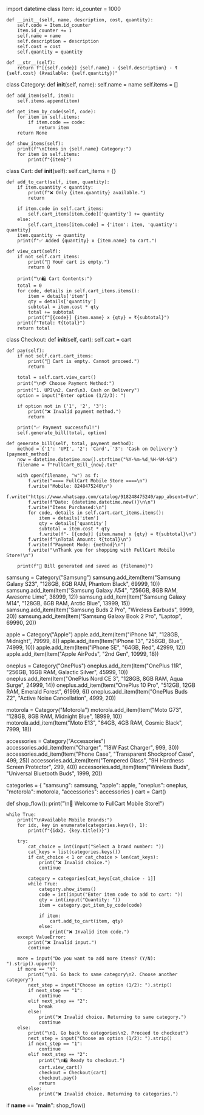 import datetime
class Item:
    id_counter = 1000

    def __init__(self, name, description, cost, quantity):
        self.code = Item.id_counter
        Item.id_counter += 1
        self.name = name
        self.description = description
        self.cost = cost
        self.quantity = quantity

    def __str__(self):
        return f"[{self.code}] {self.name} - {self.description} - ₹{self.cost} (Available: {self.quantity})"
class Category:
    def __init__(self, name):
        self.name = name
        self.items = []

    def add_item(self, item):
        self.items.append(item)

    def get_item_by_code(self, code):
        for item in self.items:
            if item.code == code:
                return item
        return None

    def show_items(self):
        print(f"\nItems in {self.name} Category:")
        for item in self.items:
            print(f"{item}")
class Cart:
    def __init__(self):
        self.cart_items = {}

    def add_to_cart(self, item, quantity):
        if item.quantity < quantity:
            print(f"❌ Only {item.quantity} available.")
            return

        if item.code in self.cart_items:
            self.cart_items[item.code]['quantity'] += quantity
        else:
            self.cart_items[item.code] = {'item': item, 'quantity': quantity}
        item.quantity -= quantity
        print(f"✅ Added {quantity} x {item.name} to cart.")

    def view_cart(self):
        if not self.cart_items:
            print("🛒 Your cart is empty.")
            return 0

        print("\n🛍️ Cart Contents:")
        total = 0
        for code, details in self.cart_items.items():
            item = details['item']
            qty = details['quantity']
            subtotal = item.cost * qty
            total += subtotal
            print(f"[{code}] {item.name} x {qty} = ₹{subtotal}")
        print(f"Total: ₹{total}")
        return total
class Checkout:
    def __init__(self, cart):
        self.cart = cart

    def pay(self):
        if not self.cart.cart_items:
            print("🛒 Cart is empty. Cannot proceed.")
            return

        total = self.cart.view_cart()
        print("\n💳 Choose Payment Method:")
        print("1. UPI\n2. Card\n3. Cash on Delivery")
        option = input("Enter option (1/2/3): ")

        if option not in ('1', '2', '3'):
            print("❌ Invalid payment method.")
            return

        print("✅ Payment successful!")
        self.generate_bill(total, option)

    def generate_bill(self, total, payment_method):
        method = {'1': 'UPI', '2': 'Card', '3': 'Cash on Delivery'}[payment_method]
        now = datetime.datetime.now().strftime("%Y-%m-%d_%H-%M-%S")
        filename = f"FullCart_Bill_{now}.txt"

        with open(filename, "w") as f:
            f.write("==== FullCart Mobile Store ====\n")
            f.write("Mobile: 8248475240\n")
            f.write("https://www.whatsapp.com/catalog/918248475240/app_absent=0\n")
            f.write(f"Date: {datetime.datetime.now()}\n\n")
            f.write("Items Purchased:\n")
            for code, details in self.cart.cart_items.items():
                item = details['item']
                qty = details['quantity']
                subtotal = item.cost * qty
                f.write(f"- [{code}] {item.name} x {qty} = ₹{subtotal}\n")
            f.write(f"\nTotal Amount: ₹{total}\n")
            f.write(f"Payment Mode: {method}\n")
            f.write("\nThank you for shopping with FullCart Mobile Store!\n")

        print(f"🧾 Bill generated and saved as {filename}")
samsung = Category("Samsung")
samsung.add_item(Item("Samsung Galaxy S23", "128GB, 8GB RAM, Phantom Black", 69999, 10))
samsung.add_item(Item("Samsung Galaxy A54", "256GB, 8GB RAM, Awesome Lime", 38999, 12))
samsung.add_item(Item("Samsung Galaxy M14", "128GB, 6GB RAM, Arctic Blue", 13999, 15))
samsung.add_item(Item("Samsung Buds 2 Pro", "Wireless Earbuds", 9999, 20))
samsung.add_item(Item("Samsung Galaxy Book 2 Pro", "Laptop", 69990, 20))

apple = Category("Apple")
apple.add_item(Item("iPhone 14", "128GB, Midnight", 79999, 8))
apple.add_item(Item("iPhone 13", "256GB, Blue", 74999, 10))
apple.add_item(Item("iPhone SE", "64GB, Red", 42999, 12))
apple.add_item(Item("Apple AirPods", "2nd Gen", 10999, 18))

oneplus = Category("OnePlus")
oneplus.add_item(Item("OnePlus 11R", "256GB, 16GB RAM, Galactic Silver", 45999, 10))
oneplus.add_item(Item("OnePlus Nord CE 3", "128GB, 8GB RAM, Aqua Surge", 24999, 14))
oneplus.add_item(Item("OnePlus 10 Pro", "512GB, 12GB RAM, Emerald Forest", 61999, 6))
oneplus.add_item(Item("OnePlus Buds Z2", "Active Noise Cancellation", 4999, 20))

motorola = Category("Motorola")
motorola.add_item(Item("Moto G73", "128GB, 8GB RAM, Midnight Blue", 18999, 10))
motorola.add_item(Item("Moto E13", "64GB, 4GB RAM, Cosmic Black", 7999, 18))

accessories = Category("Accessories")
accessories.add_item(Item("Charger", "18W Fast Charger", 999, 30))
accessories.add_item(Item("Phone Case", "Transparent Shockproof Case", 499, 25))
accessories.add_item(Item("Tempered Glass", "9H Hardness Screen Protector", 299, 40))
accessories.add_item(Item("Wireless Buds", "Universal Bluetooth Buds", 1999, 20))

categories = {
    "samsung": samsung,
    "apple": apple,
    "oneplus": oneplus,
    "motorola": motorola,
    "accessories": accessories
}
cart = Cart()

def shop_flow():
    print("\n🛒 Welcome to FullCart Mobile Store!")

    while True:
        print("\nAvailable Mobile Brands:")
        for idx, key in enumerate(categories.keys(), 1):
            print(f"{idx}. {key.title()}")

        try:
            cat_choice = int(input("Select a brand number: "))
            cat_keys = list(categories.keys())
            if cat_choice < 1 or cat_choice > len(cat_keys):
                print("❌ Invalid choice.")
                continue

            category = categories[cat_keys[cat_choice - 1]]
            while True:
                category.show_items()
                code = int(input("Enter item code to add to cart: "))
                qty = int(input("Quantity: "))
                item = category.get_item_by_code(code)

                if item:
                    cart.add_to_cart(item, qty)
                else:
                    print("❌ Invalid item code.")
        except ValueError:
            print("❌ Invalid input.")
            continue

        more = input("Do you want to add more items? (Y/N): ").strip().upper()
        if more == "Y":
            print("\n1. Go back to same category\n2. Choose another category")
            next_step = input("Choose an option (1/2): ").strip()
            if next_step == "1":
                continue
            elif next_step == "2":
                break
            else:
                print("❌ Invalid choice. Returning to same category.")
                continue
        else:
            print("\n1. Go back to categories\n2. Proceed to checkout")
            next_step = input("Choose an option (1/2): ").strip()
            if next_step == "1":
                continue
            elif next_step == "2":
                print("\n🛍️ Ready to checkout.")
                cart.view_cart()
                checkout = Checkout(cart)
                checkout.pay()
                return
            else:
                print("❌ Invalid choice. Returning to categories.")

if __name__ == "__main__":
    shop_flow()
